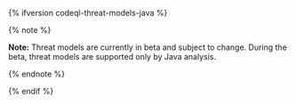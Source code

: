 {% ifversion codeql-threat-models-java %}

{% note %}

**Note:** Threat models are currently in beta and subject to change. During the beta, threat models are supported only by Java analysis.

{% endnote %}

{% endif %}
